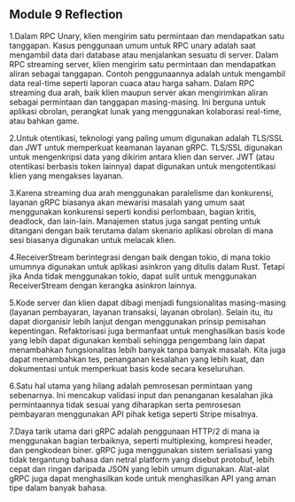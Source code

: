 ## Module 9 Reflection

1.Dalam RPC Unary, klien mengirim satu permintaan dan mendapatkan satu tanggapan. Kasus penggunaan umum untuk RPC unary adalah saat mengambil data dari database atau menjalankan sesuatu di server. Dalam RPC streaming server, klien mengirim satu permintaan dan mendapatkan aliran sebagai tanggapan. Contoh penggunaannya adalah untuk mengambil data real-time seperti laporan cuaca atau harga saham. Dalam RPC streaming dua arah, baik klien maupun server akan mengirimkan aliran sebagai permintaan dan tanggapan masing-masing. Ini berguna untuk aplikasi obrolan, perangkat lunak yang menggunakan kolaborasi real-time, atau bahkan game.

2.Untuk otentikasi, teknologi yang paling umum digunakan adalah TLS/SSL dan JWT untuk memperkuat keamanan layanan gRPC. TLS/SSL digunakan untuk mengenkripsi data yang dikirim antara klien dan server. JWT (atau otentikasi berbasis token lainnya) dapat digunakan untuk mengotentikasi klien yang mengakses layanan.

3.Karena streaming dua arah menggunakan paralelisme dan konkurensi, layanan gRPC biasanya akan mewarisi masalah yang umum saat menggunakan konkurensi seperti kondisi perlombaan, bagian kritis, deadlock, dan lain-lain. Manajemen status juga sangat penting untuk ditangani dengan baik terutama dalam skenario aplikasi obrolan di mana sesi biasanya digunakan untuk melacak klien.

4.ReceiverStream berintegrasi dengan baik dengan tokio, di mana tokio umumnya digunakan untuk aplikasi asinkron yang ditulis dalam Rust. Tetapi jika Anda tidak menggunakan tokio, dapat sulit untuk menggunakan ReceiverStream dengan kerangka asinkron lainnya.

5.Kode server dan klien dapat dibagi menjadi fungsionalitas masing-masing (layanan pembayaran, layanan transaksi, layanan obrolan). Selain itu, itu dapat diorganisir lebih lanjut dengan menggunakan prinsip pemisahan kepentingan. Refaktorisasi juga bermanfaat untuk menghasilkan basis kode yang lebih dapat digunakan kembali sehingga pengembang lain dapat menambahkan fungsionalitas lebih banyak tanpa banyak masalah. Kita juga dapat menambahkan tes, penanganan kesalahan yang lebih kuat, dan dokumentasi untuk memperkuat basis kode secara keseluruhan.

6.Satu hal utama yang hilang adalah pemrosesan permintaan yang sebenarnya. Ini mencakup validasi input dan penanganan kesalahan jika permintaannya tidak sesuai yang diharapkan serta pemrosesan pembayaran menggunakan API pihak ketiga seperti Stripe misalnya.

7.Daya tarik utama dari gRPC adalah penggunaan HTTP/2 di mana ia menggunakan bagian terbaiknya, seperti multiplexing, kompresi header, dan pengkodean biner. gRPC juga menggunakan sistem serialisasi yang tidak tergantung bahasa dan netral platform yang disebut protobuf, lebih cepat dan ringan daripada JSON yang lebih umum digunakan. Alat-alat gRPC juga dapat menghasilkan kode untuk menghasilkan API yang aman tipe dalam banyak bahasa.
